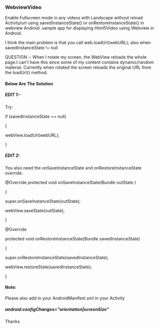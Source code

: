 ### WebviewVideo
Enable Fullscreen mode in any videos with Landscape without reload Activity/url using savedInstanceState() or onRestoreInstanceState() in webview Android.
sample app for displaying Html5Video using Webview in Android.

I think the main problem is that you call web.loadUrl(webURL); also when savedInstanceState != null

QUESTION :- When I rotate my screen, the WebView reloads the whole page.I can't have this since some of my content contains dynamic/random material. Currently when rotated the screen reloads the original URL from the loadUrl() method.

#### Below Are The Solution

##### EDIT 1:-

Try:

if (savedInstanceState == null)

{

  webView.loadUrl(webURL);
  
}



##### EDIT 2: 
You also need the onSaveInstanceState and onRestoreInstanceState override.

@Override
protected void onSaveInstanceState(Bundle outState )

{

super.onSaveInstanceState(outState);

webView.saveState(outState);

}

@Override

protected void onRestoreInstanceState(Bundle savedInstanceState)

{

super.onRestoreInstanceState(savedInstanceState);

webView.restoreState(savedInstanceState);

}



#### Note: 
Please also add in your AndroidManifest.xml in your Activity 
##### android:configChanges="orientation|screenSize" 

Thanks
